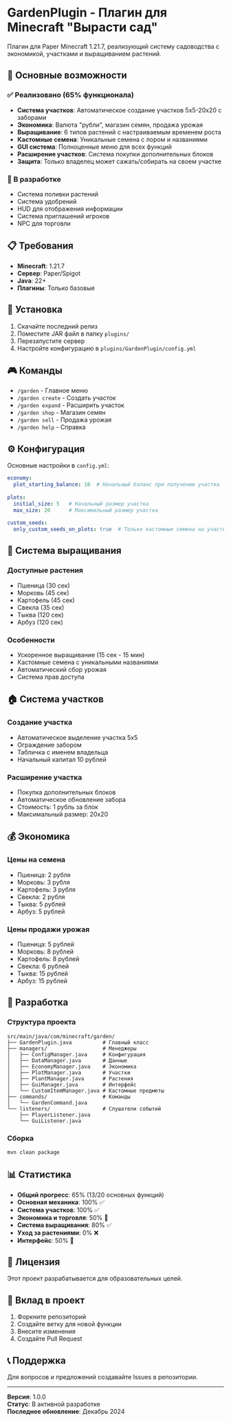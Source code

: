 # GardenPlugin - Плагин для Minecraft "Вырасти сад"

Плагин для Paper Minecraft 1.21.7, реализующий систему садоводства с экономикой, участками и выращиванием растений.

## 🎯 Основные возможности

### ✅ Реализовано (65% функционала)
- **Система участков**: Автоматическое создание участков 5x5-20x20 с заборами
- **Экономика**: Валюта "рубли", магазин семян, продажа урожая
- **Выращивание**: 6 типов растений с настраиваемым временем роста
- **Кастомные семена**: Уникальные семена с лором и названиями
- **GUI система**: Полноценные меню для всех функций
- **Расширение участков**: Система покупки дополнительных блоков
- **Защита**: Только владелец может сажать/собирать на своем участке

### 🚧 В разработке
- Система поливки растений
- Система удобрений
- HUD для отображения информации
- Система приглашений игроков
- NPC для торговли

## 📋 Требования

- **Minecraft**: 1.21.7
- **Сервер**: Paper/Spigot
- **Java**: 22+
- **Плагины**: Только базовые

## 🚀 Установка

1. Скачайте последний релиз
2. Поместите JAR файл в папку `plugins/`
3. Перезапустите сервер
4. Настройте конфигурацию в `plugins/GardenPlugin/config.yml`

## 🎮 Команды

- `/garden` - Главное меню
- `/garden create` - Создать участок
- `/garden expand` - Расширить участок
- `/garden shop` - Магазин семян
- `/garden sell` - Продажа урожая
- `/garden help` - Справка

## ⚙️ Конфигурация

Основные настройки в `config.yml`:

```yaml
economy:
  plot_starting_balance: 10  # Начальный баланс при получении участка
  
plots:
  initial_size: 5   # Начальный размер участка
  max_size: 20      # Максимальный размер участка
  
custom_seeds:
  only_custom_seeds_on_plots: true  # Только кастомные семена на участках
```

## 🌱 Система выращивания

### Доступные растения
- Пшеница (30 сек)
- Морковь (45 сек)
- Картофель (45 сек)
- Свекла (35 сек)
- Тыква (120 сек)
- Арбуз (120 сек)

### Особенности
- Ускоренное выращивание (15 сек - 15 мин)
- Кастомные семена с уникальными названиями
- Автоматический сбор урожая
- Система прав доступа

## 🏠 Система участков

### Создание участка
- Автоматическое выделение участка 5x5
- Ограждение забором
- Табличка с именем владельца
- Начальный капитал 10 рублей

### Расширение участка
- Покупка дополнительных блоков
- Автоматическое обновление забора
- Стоимость: 1 рубль за блок
- Максимальный размер: 20x20

## 💰 Экономика

### Цены на семена
- Пшеница: 2 рубля
- Морковь: 3 рубля
- Картофель: 3 рубля
- Свекла: 2 рубля
- Тыква: 5 рублей
- Арбуз: 5 рублей

### Цены продажи урожая
- Пшеница: 5 рублей
- Морковь: 8 рублей
- Картофель: 8 рублей
- Свекла: 6 рублей
- Тыква: 15 рублей
- Арбуз: 15 рублей

## 🔧 Разработка

### Структура проекта
```
src/main/java/com/minecraft/garden/
├── GardenPlugin.java          # Главный класс
├── managers/                  # Менеджеры
│   ├── ConfigManager.java     # Конфигурация
│   ├── DataManager.java       # Данные
│   ├── EconomyManager.java    # Экономика
│   ├── PlotManager.java       # Участки
│   ├── PlantManager.java      # Растения
│   ├── GuiManager.java        # Интерфейс
│   └── CustomItemManager.java # Кастомные предметы
├── commands/                  # Команды
│   └── GardenCommand.java
└── listeners/                 # Слушатели событий
    ├── PlayerListener.java
    └── GuiListener.java
```

### Сборка
```bash
mvn clean package
```

## 📊 Статистика

- **Общий прогресс**: 65% (13/20 основных функций)
- **Основная механика**: 100% ✅
- **Система участков**: 100% ✅
- **Экономика и торговля**: 50% 🚧
- **Система выращивания**: 80% ✅
- **Уход за растениями**: 0% ❌
- **Интерфейс**: 50% 🚧

## 📝 Лицензия

Этот проект разрабатывается для образовательных целей.

## 🤝 Вклад в проект

1. Форкните репозиторий
2. Создайте ветку для новой функции
3. Внесите изменения
4. Создайте Pull Request

## 📞 Поддержка

Для вопросов и предложений создавайте Issues в репозитории.

---

**Версия**: 1.0.0  
**Статус**: В активной разработке  
**Последнее обновление**: Декабрь 2024 